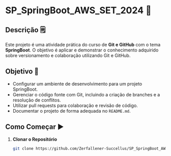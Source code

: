 # SP_SpringBoot_AWS_SET_2024 🚀

## Descrição 🗒️

Este projeto é uma atividade prática do curso de **Git e GitHub** com o tema **SpringBoot**. O objetivo é aplicar e demonstrar o conhecimento adquirido sobre versionamento e colaboração utilizando Git e GitHub.

## Objetivo 🎯

- Configurar um ambiente de desenvolvimento para um projeto SpringBoot.
- Gerenciar o código fonte com Git, incluindo a criação de branches e a resolução de conflitos.
- Utilizar pull requests para colaboração e revisão de código.
- Documentar o projeto de forma adequada no `README.md`.

## Como Começar ▶️

1. **Clonar o Repositório**
   ```bash
   git clone https://github.com/Zerfallener-Succellus/SP_SpringBoot_AWS_SET_2024